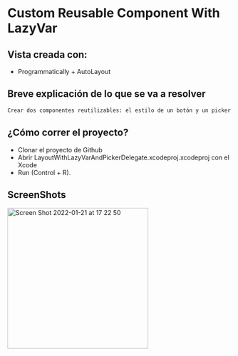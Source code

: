 # Custom Reusable Component With LazyVar

## Vista creada con:
- Programmatically + AutoLayout

## Breve explicación de lo que se va a resolver

```bash
Crear dos componentes reutilizables: el estilo de un botón y un picker con un custom option.
```

## ¿Cómo correr el proyecto?

- Clonar el proyecto de Github
- Abrir LayoutWithLazyVarAndPickerDelegate.xcodeproj.xcodeproj con el Xcode 
- Run (Control + R).

## ScreenShots
<img width="316" alt="Screen Shot 2022-01-21 at 17 22 50" src="https://user-images.githubusercontent.com/91626112/150596068-0bccddad-8973-41ae-82e3-0c33c18296af.png">
